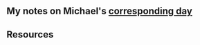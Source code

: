 ## My notes on Michael's [corresponding day](https://www.90daysofdevops.com/2022/day86/)


## Resources

